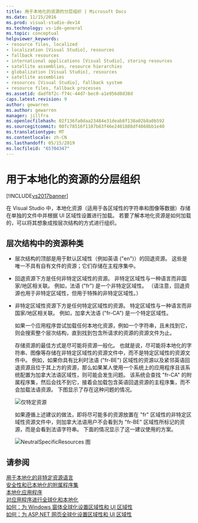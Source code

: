 ```yaml
---
title: 用于本地化的资源的分层组织 | Microsoft Docs
ms.date: 11/15/2016
ms.prod: visual-studio-dev14
ms.technology: vs-ide-general
ms.topic: conceptual
helpviewer_keywords:
- resource files, localized
- localization [Visual Studio], resources
- fallback resources
- international applications [Visual Studio], storing resources
- satellite assemblies, resource hierarchies
- globalization [Visual Studio], resources
- satellite assemblies
- resources [Visual Studio], fallback system
- resource files, fallback processes
ms.assetid: dadf8f2c-f74c-44d7-bec0-a1e956d8d38d
caps.latest.revision: 9
author: gewarren
ms.author: gewarren
manager: jillfra
ms.openlocfilehash: 02f136fa0daa23484e31deab8f138a02b8a0b592
ms.sourcegitcommit: 08fc78516f1107b83f46e2401888df4868bb1e40
ms.translationtype: MT
ms.contentlocale: zh-CN
ms.lasthandoff: 05/15/2019
ms.locfileid: "65704347"
---
```

# <a name="hierarchical-organization-of-resources-for-localization"></a>用于本地化的资源的分层组织
[!INCLUDE[vs2017banner](../includes/vs2017banner.md)]

在 Visual Studio 中，本地化资源（适用于各区域性的字符串和图像等数据）存储在单独的文件中并根据 UI 区域性设置进行加载。 若要了解本地化资源是如何加载的，可以将其想象成按层次结构的方式进行组织。  
  
## <a name="kinds-of-resources-in-the-hierarchy"></a>层次结构中的资源种类  
  
- 层次结构的顶部是用于默认区域性（例如英语 ("en")）的回退资源。 这些是唯一不具有自有文件的资源；它们存储在主程序集中。  
  
- 回退资源下方是任何非特定区域性的资源。 非特定区域性与一种语言而非国家/地区相关联。 例如，法语 ("fr") 是一个非特定区域性。 （请注意，回退资源也用于非特定区域性，但用于特殊的非特定区域性。）  
  
- 非特定区域性资源下方是任何特定区域性的资源。 特定区域性与一种语言而非国家/地区相关联。 例如，加拿大法语 ("fr-CA") 是一个特定区域性。  
  
  如果一个应用程序尝试加载任何本地化资源，例如一个字符串，且未找到它，则会搜索整个层次结构，直到找到包含所请求的资源的资源文件为止。  
  
  存储资源的最佳方式是尽可能将资源一般化。 也就是说，尽可能将本地化的字符串、图像等存储在非特定区域性的资源文件中，而不是特定区域性的资源文件中。 例如，如果你具有比利时法语 ("fr-BE") 区域性的资源以及紧邻英语回退资源且位于其上方的资源，那么如果某人使用一个系统上的应用程序且该系统配置为加拿大法语区域性，则可能会发生问题。 该系统会查找 "fr-CA" 的附属程序集，然后会找不到它，接着会加载包含英语回退资源的主程序集，而不会加载法语资源。 下图显示了存在这种问题的情况。  
  
  ![仅特定资源](../ide/media/vbspecificresourcesonly.gif "vbSpecificResourcesOnly")  
  
  如果遵循上述建议的做法，即将尽可能多的资源放置在 "fr" 区域性的非特定区域性资源文件中，则加拿大法语用户不会看到为 "fr-BE" 区域性所标记的资源，而是会看到法语字符串。 下面的情况显示了这一建议使用的方案。  
  
  ![NeutralSpecificResources 图](../ide/media/vbneutralspecificresources.gif "vbNeutralSpecificResources")  
  
## <a name="see-also"></a>请参阅  
 [用于本地化的非特定资源语言](../ide/neutral-resources-languages-for-localization.md)   
 [安全性和已本地化的附属程序集](../ide/security-and-localized-satellite-assemblies.md)   
 [本地化应用程序](../ide/localizing-applications.md)   
 [对应用程序进行全球化和本地化](../ide/globalizing-and-localizing-applications.md)   
 [如何：为 Windows 窗体全球化设置区域性和 UI 区域性](https://msdn.microsoft.com/694e049f-0b91-474a-9789-d35124f248f0)   
 [如何：为 ASP.NET 网页全球化设置区域性和 UI 区域性](https://msdn.microsoft.com/library/76091f86-f967-4687-a40f-de87bd8cc9a0)
